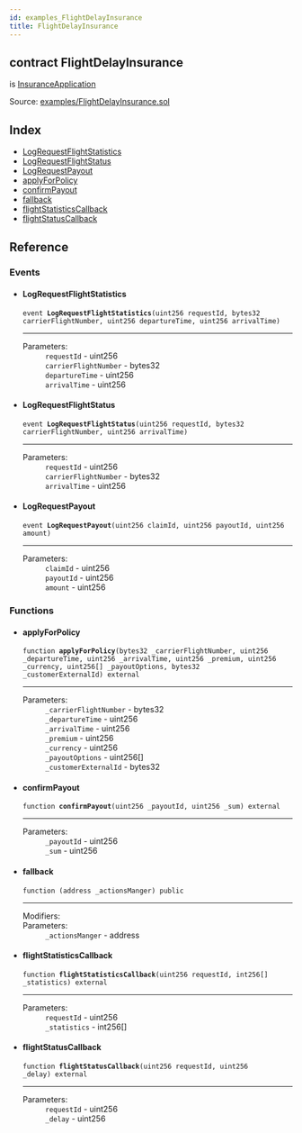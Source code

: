 ```yaml
---
id: examples_FlightDelayInsurance
title: FlightDelayInsurance
---
```


<div class="contract-doc"><div class="contract"><h2 class="contract-header"><span class="contract-kind">contract</span> FlightDelayInsurance</h2><p class="base-contracts"><span>is</span> <a href="InsuranceApplication.html">InsuranceApplication</a></p><div class="source">Source: <a href="/blob/v1.0.0/contracts/examples/FlightDelayInsurance.sol" target="_blank">examples/FlightDelayInsurance.sol</a></div></div><div class="index"><h2>Index</h2><ul><li><a href="examples_FlightDelayInsurance.html#LogRequestFlightStatistics">LogRequestFlightStatistics</a></li><li><a href="examples_FlightDelayInsurance.html#LogRequestFlightStatus">LogRequestFlightStatus</a></li><li><a href="examples_FlightDelayInsurance.html#LogRequestPayout">LogRequestPayout</a></li><li><a href="examples_FlightDelayInsurance.html#applyForPolicy">applyForPolicy</a></li><li><a href="examples_FlightDelayInsurance.html#confirmPayout">confirmPayout</a></li><li><a href="examples_FlightDelayInsurance.html#">fallback</a></li><li><a href="examples_FlightDelayInsurance.html#flightStatisticsCallback">flightStatisticsCallback</a></li><li><a href="examples_FlightDelayInsurance.html#flightStatusCallback">flightStatusCallback</a></li></ul></div><div class="reference"><h2>Reference</h2><div class="events"><h3>Events</h3><ul><li><div class="item event"><span id="LogRequestFlightStatistics" class="anchor-marker"></span><h4 class="name">LogRequestFlightStatistics</h4><div class="body"><code class="signature">event <strong>LogRequestFlightStatistics</strong><span>(uint256 requestId, bytes32 carrierFlightNumber, uint256 departureTime, uint256 arrivalTime) </span></code><hr/><dl><dt><span class="label-parameters">Parameters:</span></dt><dd><div><code>requestId</code> - uint256</div><div><code>carrierFlightNumber</code> - bytes32</div><div><code>departureTime</code> - uint256</div><div><code>arrivalTime</code> - uint256</div></dd></dl></div></div></li><li><div class="item event"><span id="LogRequestFlightStatus" class="anchor-marker"></span><h4 class="name">LogRequestFlightStatus</h4><div class="body"><code class="signature">event <strong>LogRequestFlightStatus</strong><span>(uint256 requestId, bytes32 carrierFlightNumber, uint256 arrivalTime) </span></code><hr/><dl><dt><span class="label-parameters">Parameters:</span></dt><dd><div><code>requestId</code> - uint256</div><div><code>carrierFlightNumber</code> - bytes32</div><div><code>arrivalTime</code> - uint256</div></dd></dl></div></div></li><li><div class="item event"><span id="LogRequestPayout" class="anchor-marker"></span><h4 class="name">LogRequestPayout</h4><div class="body"><code class="signature">event <strong>LogRequestPayout</strong><span>(uint256 claimId, uint256 payoutId, uint256 amount) </span></code><hr/><dl><dt><span class="label-parameters">Parameters:</span></dt><dd><div><code>claimId</code> - uint256</div><div><code>payoutId</code> - uint256</div><div><code>amount</code> - uint256</div></dd></dl></div></div></li></ul></div><div class="functions"><h3>Functions</h3><ul><li><div class="item function"><span id="applyForPolicy" class="anchor-marker"></span><h4 class="name">applyForPolicy</h4><div class="body"><code class="signature">function <strong>applyForPolicy</strong><span>(bytes32 _carrierFlightNumber, uint256 _departureTime, uint256 _arrivalTime, uint256 _premium, uint256 _currency, uint256[] _payoutOptions, bytes32 _customerExternalId) </span><span>external </span></code><hr/><dl><dt><span class="label-parameters">Parameters:</span></dt><dd><div><code>_carrierFlightNumber</code> - bytes32</div><div><code>_departureTime</code> - uint256</div><div><code>_arrivalTime</code> - uint256</div><div><code>_premium</code> - uint256</div><div><code>_currency</code> - uint256</div><div><code>_payoutOptions</code> - uint256[]</div><div><code>_customerExternalId</code> - bytes32</div></dd></dl></div></div></li><li><div class="item function"><span id="confirmPayout" class="anchor-marker"></span><h4 class="name">confirmPayout</h4><div class="body"><code class="signature">function <strong>confirmPayout</strong><span>(uint256 _payoutId, uint256 _sum) </span><span>external </span></code><hr/><dl><dt><span class="label-parameters">Parameters:</span></dt><dd><div><code>_payoutId</code> - uint256</div><div><code>_sum</code> - uint256</div></dd></dl></div></div></li><li><div class="item function"><span id="fallback" class="anchor-marker"></span><h4 class="name">fallback</h4><div class="body"><code class="signature">function <strong></strong><span>(address _actionsManger) </span><span>public </span></code><hr/><dl><dt><span class="label-modifiers">Modifiers:</span></dt><dd></dd><dt><span class="label-parameters">Parameters:</span></dt><dd><div><code>_actionsManger</code> - address</div></dd></dl></div></div></li><li><div class="item function"><span id="flightStatisticsCallback" class="anchor-marker"></span><h4 class="name">flightStatisticsCallback</h4><div class="body"><code class="signature">function <strong>flightStatisticsCallback</strong><span>(uint256 requestId, int256[] _statistics) </span><span>external </span></code><hr/><dl><dt><span class="label-parameters">Parameters:</span></dt><dd><div><code>requestId</code> - uint256</div><div><code>_statistics</code> - int256[]</div></dd></dl></div></div></li><li><div class="item function"><span id="flightStatusCallback" class="anchor-marker"></span><h4 class="name">flightStatusCallback</h4><div class="body"><code class="signature">function <strong>flightStatusCallback</strong><span>(uint256 requestId, uint256 _delay) </span><span>external </span></code><hr/><dl><dt><span class="label-parameters">Parameters:</span></dt><dd><div><code>requestId</code> - uint256</div><div><code>_delay</code> - uint256</div></dd></dl></div></div></li></ul></div></div></div>
